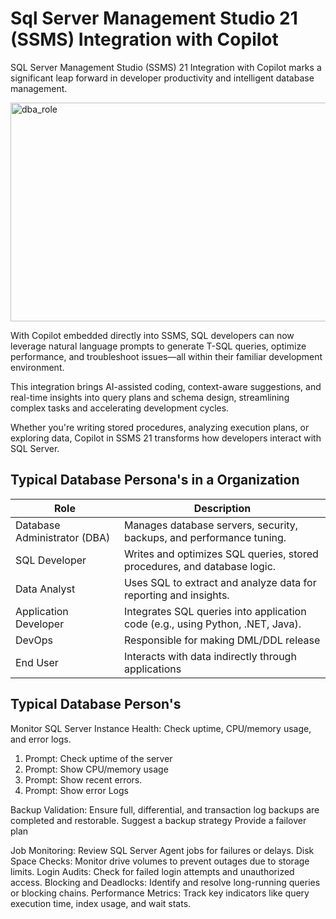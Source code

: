 # Sql Server Management Studio 21 (SSMS) Integration with Copilot

SQL Server Management Studio (SSMS) 21 Integration with Copilot marks a significant leap forward in developer productivity and intelligent database management.

<img width="572" height="350" alt="dba_role" src="https://github.com/user-attachments/assets/db32c6c1-e845-4fe6-98bc-2894bad7dca5" />

With Copilot embedded directly into SSMS, SQL developers can now leverage natural language prompts to generate T-SQL queries, optimize performance, and troubleshoot issues—all within their familiar development environment. 

This integration brings AI-assisted coding, context-aware suggestions, and real-time insights into query plans and schema design, streamlining complex tasks and accelerating development cycles. 

Whether you're writing stored procedures, analyzing execution plans, or exploring data, Copilot in SSMS 21 transforms how developers interact with SQL Server.


## Typical Database Persona's in a Organization

| Role                        | Description                                                                                  |
|-----------------------------|----------------------------------------------------------------------------------------------|
| Database Administrator (DBA)| Manages database servers, security, backups, and performance tuning.                         |
| SQL Developer               | Writes and optimizes SQL queries, stored procedures, and database logic.                     |
| Data Analyst                | Uses SQL to extract and analyze data for reporting and insights.                             |
| Application Developer       | Integrates SQL queries into application code (e.g., using Python, .NET, Java).               |
| DevOps                      | Responsible for making DML/DDL release                                                       |
| End User                    | Interacts with data indirectly through applications


## Typical Database Person's
 Monitor SQL Server Instance Health: Check uptime, CPU/memory usage, and error logs.

1. Prompt: Check uptime of the server
2. Prompt: Show  CPU/memory usage
3. Prompt: Show recent errors.  
4. Prompt: Show error Logs

Backup Validation: Ensure full, differential, and transaction log backups are completed and restorable.
Suggest a backup strategy
Provide a failover plan

Job Monitoring: Review SQL Server Agent jobs for failures or delays.
Disk Space Checks: Monitor drive volumes to prevent outages due to storage limits.
Login Audits: Check for failed login attempts and unauthorized access.
Blocking and Deadlocks: Identify and resolve long-running queries or blocking chains.
Performance Metrics: Track key indicators like query execution time, index usage, and wait stats.
